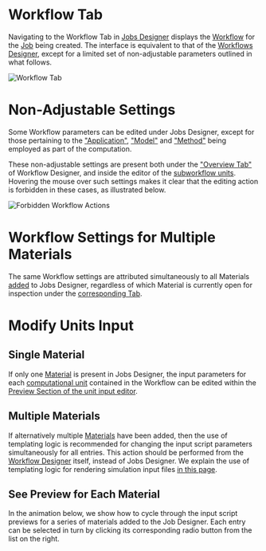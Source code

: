 # Workflow Tab

Navigating to the Workflow Tab in [Jobs Designer](overview.md) displays the [Workflow](/workflows/overview.md) for the [Job](/jobs/overview.md) being created. The interface is equivalent to that of the [Workflows Designer](/workflow-designer/overview.md), except for a limited set of non-adjustable parameters outlined in what follows.

![Workflow Tab](/images/workflow-tab.png "Workflow Tab")

# Non-Adjustable Settings

Some Workflow parameters can be edited under Jobs Designer, except for those pertaining to the ["Application"](/software/applications.md), ["Model"](/models/overview.md) and ["Method"](/methods/overview.md) being employed as part of the computation. 
 
These non-adjustable settings are present both under the ["Overview Tab"](/workflow-designer/subworkflow-editor/overview.md) of Workflow Designer, and inside the editor of the [subworkflow units](/workflow-designer/unit-editor.md). Hovering the mouse over such settings makes it clear that the editing action is forbidden in these cases, as illustrated below.
 
 ![Forbidden Workflow Actions](/images/forbidden-workflow-actions.png "Forbidden Workflow Actions")

# Workflow Settings for Multiple Materials

The same Workflow settings are attributed simultaneously to all Materials [added](actions-header-menu/select-materials.md) to Jobs Designer, regardless of which Material is currently open for inspection under the [corresponding Tab](materials-tab.md).

# Modify Units Input

## Single Material 

If only one [Material](/materials/overview.md) is present in Jobs Designer, the input parameters for each [computational unit](/workflows/components/units.md) contained in the Workflow can be edited within the [Preview Section of the unit input editor](/workflow-designer/unit-editor/input-templates.md#preview-of-the-input-file).

## Multiple Materials

If alternatively multiple [Materials](/materials/overview.md) have been added, then the use of templating logic is recommended for changing the input script parameters simultaneously for all entries. This action should be performed from the [Workflow Designer](/workflow-designer/overview.md) itself, instead of Jobs Designer. We explain the use of templating logic for rendering simulation input files [in this page](/workflows/templates/examples.md).

## See Preview for Each Material

In the animation below, we show how to cycle through the input script previews for a series of materials added to the Job Designer. Each entry can be selected in turn by clicking its corresponding radio button from the list on the right.

<img data-gifffer="/images/unit-inputs-designer.gif">
